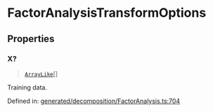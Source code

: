 # FactorAnalysisTransformOptions

## Properties

### X?

> [`ArrayLike`](../types/ArrayLike.md)[]

Training data.

Defined in:  [generated/decomposition/FactorAnalysis.ts:704](https://github.com/transitive-bullshit/scikit-learn-ts/blob/122b3c0/packages/sklearn/src/generated/decomposition/FactorAnalysis.ts#L704)
